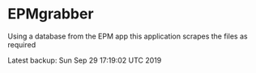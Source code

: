 # EPMgrabber
Using a database from the EPM app this application scrapes the files as required


Latest backup: Sun Sep 29 17:19:02 UTC 2019
